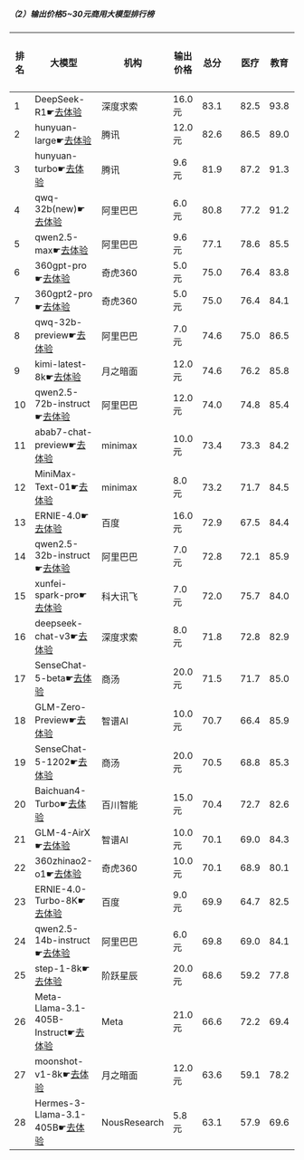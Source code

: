 ##### （2）输出价格5~30元商用大模型排行榜
|排名|大模型|机构|输出价格|总分| |医疗|教育|法律|行政公务|推理与数学计算|语言与指令遵从|
|---|-----|---|-------|---|-|----|---|---|------|------------|------------------|
|1|DeepSeek-R1☛[去体验](https://easyllm.site/static/modelcompare.html?type=open-source)|深度求索|16.0元|83.1| |                    82.5|93.8|71.7|                    88.6|92.7|91.2|
|2|hunyuan-large☛[去体验](https://easyllm.site/static/modelcompare.html?type=open-source)|腾讯|12.0元|82.6| |                    86.5|89.0|79.3|                    75.7|86.9|87.7|
|3|hunyuan-turbo☛[去体验](https://easyllm.site/static/modelcompare.html?type=proprietary)|腾讯|9.6元|81.9| |                    87.2|91.3|69.1|                    76.2|89.8|88.0|
|4|qwq-32b(new)☛[去体验](https://easyllm.site/static/modelcompare.html?type=open-source)|阿里巴巴|6.0元|80.8| |                    77.2|91.2|62.8|                    86.5|94.3|90.9|
|5|qwen2.5-max☛[去体验](https://easyllm.site/static/modelcompare.html?type=proprietary)|阿里巴巴|9.6元|77.1| |                    78.6|85.5|57.6|                    73.3|93.5|88.9|
|6|360gpt-pro☛[去体验](https://easyllm.site/static/modelcompare.html?type=proprietary)|奇虎360|5.0元|75.0| |                    76.4|83.8|49.8|                    73.3|91.7|87.9|
|7|360gpt2-pro☛[去体验](https://easyllm.site/static/modelcompare.html?type=proprietary)|奇虎360|5.0元|75.0| |                    76.4|84.1|49.6|                    72.7|91.7|88.5|
|8|qwq-32b-preview☛[去体验](https://easyllm.site/static/modelcompare.html?type=open-source)|阿里巴巴|7.0元|74.6| |                    75.0|86.5|50.8|                    78.0|87.4|84.8|
|9|kimi-latest-8k☛[去体验](https://easyllm.site/static/modelcompare.html?type=proprietary)|月之暗面|12.0元|74.6| |                    76.2|85.8|57.0|                    64.0|90.4|89.9|
|10|qwen2.5-72b-instruct☛[去体验](https://easyllm.site/static/modelcompare.html?type=open-source)|阿里巴巴|12.0元|74.0| |                    74.8|85.4|49.1|                    71.7|89.3|88.0|
|11|abab7-chat-preview☛[去体验](https://easyllm.site/static/modelcompare.html?type=proprietary)|minimax|10.0元|73.4| |                    73.3|84.2|48.4|                    74.0|87.3|88.5|
|12|MiniMax-Text-01☛[去体验](https://easyllm.site/static/modelcompare.html?type=open-source)|minimax|8.0元|73.2| |                    71.7|84.5|51.6|                    69.6|89.5|87.5|
|13|ERNIE-4.0☛[去体验](https://easyllm.site/static/modelcompare.html?type=proprietary)|百度|16.0元|72.9| |                    67.5|84.4|61.0|                    76.0|88.2|89.0|
|14|qwen2.5-32b-instruct☛[去体验](https://easyllm.site/static/modelcompare.html?type=open-source)|阿里巴巴|7.0元|72.8| |                    72.1|85.9|51.9|                    70.0|84.2|87.6|
|15|xunfei-spark-pro☛[去体验](https://easyllm.site/static/modelcompare.html?type=proprietary)|科大讯飞|7.0元|72.0| |                    75.7|84.0|63.0|                    60.8|78.6|84.3|
|16|deepseek-chat-v3☛[去体验](https://easyllm.site/static/modelcompare.html?type=open-source)|深度求索|8.0元|71.8| |                    72.8|82.9|39.5|                    72.7|92.5|86.6|
|17|SenseChat-5-beta☛[去体验](https://easyllm.site/static/modelcompare.html?type=proprietary)|商汤|20.0元|71.5| |                    71.7|85.0|43.0|                    64.0|91.7|89.0|
|18|GLM-Zero-Preview☛[去体验](https://easyllm.site/static/modelcompare.html?type=proprietary)|智谱AI|10.0元|70.7| |                    66.4|85.9|49.1|                    75.6|86.5|83.4|
|19|SenseChat-5-1202☛[去体验](https://easyllm.site/static/modelcompare.html?type=proprietary)|商汤|20.0元|70.5| |                    68.8|85.3|42.8|                    68.8|87.2|88.2|
|20|Baichuan4-Turbo☛[去体验](https://easyllm.site/static/modelcompare.html?type=proprietary)|百川智能|15.0元|70.4| |                    72.7|82.6|43.2|                    66.2|85.3|85.4|
|21|GLM-4-AirX☛[去体验](https://easyllm.site/static/modelcompare.html?type=proprietary)|智谱AI|10.0元|70.1| |                    69.0|84.3|45.9|                    72.2|75.2|86.9|
|22|360zhinao2-o1☛[去体验](https://easyllm.site/static/modelcompare.html?type=proprietary)|奇虎360|10.0元|70.1| |                    68.9|80.1|44.0|                    74.0|89.0|84.7|
|23|ERNIE-4.0-Turbo-8K☛[去体验](https://easyllm.site/static/modelcompare.html?type=proprietary)|百度|9.0元|69.9| |                    64.7|82.5|58.6|                    71.7|84.3|89.4|
|24|qwen2.5-14b-instruct☛[去体验](https://easyllm.site/static/modelcompare.html?type=open-source)|阿里巴巴|6.0元|69.8| |                    69.0|84.1|42.6|                    67.0|82.6|86.9|
|25|step-1-8k☛[去体验](https://easyllm.site/static/modelcompare.html?type=proprietary)|阶跃星辰|20.0元|68.6| |                    59.2|77.8|45.4|                    69.1|88.2|87.1|
|26|Meta-Llama-3.1-405B-Instruct☛[去体验](https://easyllm.site/static/modelcompare.html?type=open-source)|Meta|21.0元|66.6| |                    72.2|69.4|37.4|                    64.2|85.0|84.2|
|27|moonshot-v1-8k☛[去体验](https://easyllm.site/static/modelcompare.html?type=proprietary)|月之暗面|12.0元|63.6| |                    59.1|78.2|34.2|                    62.5|80.9|83.5|
|28|Hermes-3-Llama-3.1-405B☛[去体验](https://easyllm.site/static/modelcompare.html?type=open-source)|NousResearch|5.8元|63.1| |                    57.9|69.6|29.4|                    64.7|85.6|85.4|
    
